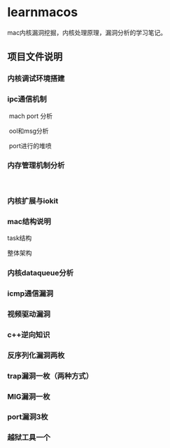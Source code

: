 # learnmacos
mac内核漏洞挖掘，内核处理原理，漏洞分析的学习笔记。

## 项目文件说明

### 内核调试环境搭建



### ipc通信机制

​	mach port 分析

​	ool和msg分析

​	port进行的堆喷



### 内存管理机制分析

​	



### 内核扩展与iokit





### mac结构说明

task结构

整体架构



### 内核dataqueue分析


### icmp通信漏洞


### 视频驱动漏洞


### c++逆向知识


### 反序列化漏洞两枚


### trap漏洞一枚（两种方式）


### MIG漏洞一枚

### port漏洞3枚

### 越狱工具一个
